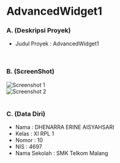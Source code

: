 # AdvancedWidget1
### A. (Deskripsi Proyek)
- Judul Proyek : AdvancedWidget1 
<br>

### B. (ScreenShot)
![Screenshot 1](http://s14.postimg.org/3q432kvoh/AW1_Screenshot1.png)<br>
![Screenshot 2](http://s16.postimg.org/wf000b5c5/AW1_Screenshot2.png)<br>
<br>

### C. (Data Diri)
- Nama  : DHENARRA ERINE AISYAHSARI
- Kelas : XI RPL 1
- Nomor : 10
- NIS   : 4697
- Nama Sekolah  : SMK Telkom Malang
